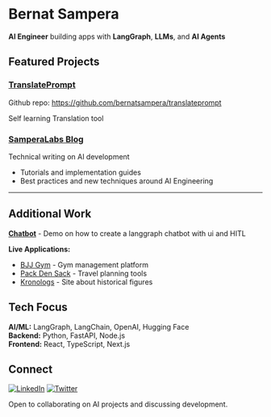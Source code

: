 # Bernat Sampera

**AI Engineer** building apps with **LangGraph**, **LLMs**, and **AI Agents**

## Featured Projects

### [TranslatePrompt](https://translateprompt.com/)

Github repo: https://github.com/bernatsampera/translateprompt

Self learning Translation tool 

### [SamperaLabs Blog](https://samperalabs.com/blog)
Technical writing on AI development
- Tutorials and implementation guides
- Best practices and new techniques around AI Engineering

---

## Additional Work

**[Chatbot](https://github.com/bernatsampera/chatbot)** - Demo on how to create a langgraph chatbot with ui and HITL 

**Live Applications:**
- [BJJ Gym](https://bjjgym.com) - Gym management platform
- [Pack Den Sack](https://packdensack.com) - Travel planning tools  
- [Kronologs](https://kronologs.com) - Site about historical figures

## Tech Focus

**AI/ML:** LangGraph, LangChain, OpenAI, Hugging Face  
**Backend:** Python, FastAPI, Node.js  
**Frontend:** React, TypeScript, Next.js

## Connect

[![LinkedIn](https://img.shields.io/badge/LinkedIn-0077B5?style=flat-square&logo=linkedin&logoColor=white)](https://www.linkedin.com/in/bernat-sampera-195152107)
[![Twitter](https://img.shields.io/badge/Twitter-1DA1F2?style=flat-square&logo=twitter&logoColor=white)](https://x.com/bsampera97)

Open to collaborating on AI projects and discussing development.
